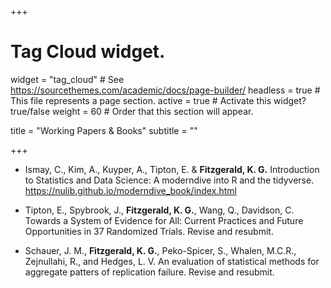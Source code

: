 +++

# Tag Cloud widget.
widget = "tag_cloud"  # See https://sourcethemes.com/academic/docs/page-builder/
headless = true  # This file represents a page section.
active = true # Activate this widget? true/false
weight = 60  # Order that this section will appear.

title = "Working Papers & Books"
subtitle = ""

+++

- Ismay, C., Kim, A., Kuyper, A., Tipton, E. & **Fitzgerald, K. G.**
Introduction to Statistics and Data Science: A moderndive into R and the tidyverse. https://nulib.github.io/moderndive_book/index.html

- Tipton, E., Spybrook, J., **Fitzgerald, K. G.**, Wang, Q., Davidson, C. Towards a System of Evidence for All: Current Practices and Future Opportunities in 37 Randomized Trials. Revise and resubmit.

- Schauer, J. M., **Fitzgerald, K. G.**, Peko-Spicer, S., Whalen, M.C.R., Zejnullahi, R., and Hedges, L. V. An evaluation of statistical methods for aggregate patters of replication failure. Revise and resubmit.
